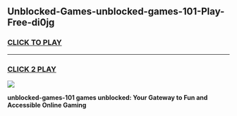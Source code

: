 
## Unblocked-Games-unblocked-games-101-Play-Free-di0jg
<h3>
<a href="https://premium76.site?title=unblocked-games-101&ref=15A">CLICK TO PLAY</a></h3>
<hr>

<h3>
<a href="https://premium76.site?title=unblocked-games-101&ref=15A">CLICK 2 PLAY</a>
  
</h3>

<a href="https://premium76.site?title=unblocked-games-101&ref=15A"><img src="https://clearcache.store/games.png"></a>


**unblocked-games-101 games unblocked: Your Gateway to Fun and Accessible Online Gaming**
